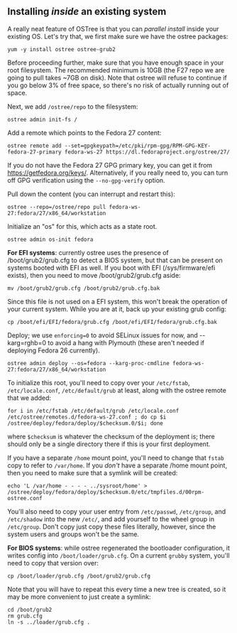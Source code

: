 Installing *inside* an existing system
---------------------------------------

A really neat feature of OSTree is that you can
*parallel install* inside your existing OS.  Let's try that, we
first make sure we have the ostree packages:

```
yum -y install ostree ostree-grub2
```

Before proceeding further, make sure that you have enough space in your root filesystem.
The recommended minimum is 10GB (the F27 repo we are going to pull takes ~7GB on disk).
Note that ostree will refuse to continue if you go below 3% of free space, so there's
no risk of actually running out of space.

Next, we add `/ostree/repo` to the filesystem:
```
ostree admin init-fs /
```

Add a remote which points to the Fedora 27 content:
```
ostree remote add --set=gpgkeypath=/etc/pki/rpm-gpg/RPM-GPG-KEY-fedora-27-primary fedora-ws-27 https://dl.fedoraproject.org/ostree/27/
```

If you do not have the Fedora 27 GPG primary key, you can get it from
https://getfedora.org/keys/. Alternatively, if you really need to, you can turn
off GPG verification using the `--no-gpg-verify` option.

Pull down the content (you can interrupt and restart this):
```
ostree --repo=/ostree/repo pull fedora-ws-27:fedora/27/x86_64/workstation
```

Initialize an "os" for this, which acts as a state root.
```
ostree admin os-init fedora
```

**For EFI systems**: currently ostree uses the presence of /boot/grub2/grub.cfg to detect a BIOS system,
but that can be present on systems booted with EFI as well. If you boot with EFI
(/sys/firmware/efi exists), then you need to move /boot/grub2/grub.cfg aside:
```
mv /boot/grub2/grub.cfg /boot/grub2/grub.cfg.bak
```
Since this file is not used on a EFI system, this won't break the operation of your current system. While you are at it, back up your existing grub config:
```
cp /boot/efi/EFI/fedora/grub.cfg /boot/efi/EFI/fedora/grub.cfg.bak
```

Deploy; we use `enforcing=0` to avoid SELinux issues for now, and --karg=rghb=0 to avoid a hang with Plymouth (these aren't needed if deploying Fedora 26 currently).
```
ostree admin deploy --os=fedora --karg-proc-cmdline fedora-ws-27:fedora/27/x86_64/workstation
```

To initialize this root, you'll need to copy over your `/etc/fstab`, `/etc/locale.conf`, `/etc/default/grub` at least, along with the ostree remote that we added:
```
for i in /etc/fstab /etc/default/grub /etc/locale.conf /etc/ostree/remotes.d/fedora-ws-27.conf ; do cp $i /ostree/deploy/fedora/deploy/$checksum.0/$i; done
```

where `$checksum` is whatever the checksum of the deployment is; there should only be a
single directory there if this is your first deployment.

If you have a separate `/home` mount point, you'll need to change
that `fstab` copy to refer to `/var/home`. If you *don't* have a separate /home mount
point, then you need to make sure that a symlink will be created:
```
echo 'L /var/home - - - - ../sysroot/home' > /ostree/deploy/fedora/deploy/$checksum.0/etc/tmpfiles.d/00rpm-ostree.conf
```

You'll also need to copy your user entry from `/etc/passwd`, `/etc/group`,
and `/etc/shadow` into the new `/etc/`, and add yourself to the wheel group
in `/etc/group`. Don't copy just copy these files literally, however, since
the system users and groups won't be the same.

**For BIOS systems**: while ostree regenerated the bootloader configuration,
it writes config into `/boot/loader/grub.cfg`.  On a current `grubby`
system, you'll need to copy that version over:

```
cp /boot/loader/grub.cfg /boot/grub2/grub.cfg
```

Note that you will have to repeat this every time a new tree is created, so it
may be more convenient to just create a symlink:

```
cd /boot/grub2
rm grub.cfg
ln -s ../loader/grub.cfg .
```
